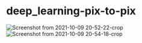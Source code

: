 # deep_learning-pix-to-pix
![Screenshot from 2021-10-09 20-52-22-crop](https://user-images.githubusercontent.com/65276280/136669046-04d91e4b-fea9-47b2-8fda-61cf7c3515e3.png)
![Screenshot from 2021-10-09 20-54-18-crop](https://user-images.githubusercontent.com/65276280/136669051-77faeff3-56b9-4823-b879-0a419f6370bb.png)
